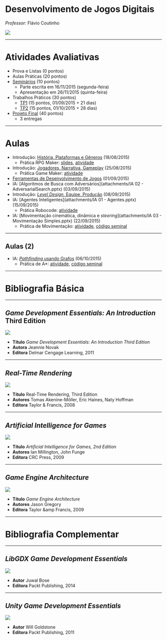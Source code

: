 <!--
bespokeEvent: bullets.disable
-->

# Desenvolvimento de Jogos Digitais

*Professor:* Flávio Coutinho

<img class="portrait" src="images/flavio-avatar.jpg">

---
# Atividades Avaliativas

- Prova e Listas (0 pontos)
- Aulas Práticas (20 pontos)
- [Seminários][seminar] (10 pontos)
  - Parte escrita em 16/11/2015 (segunda-feira)
  - Apresentação em 26/11/2015 (quinta-feira)
- Trabalhos Práticos (30 pontos)
  - [TP1][tp1] (15 pontos, 01/09/2015 + 21 dias)
  - [TP2][tp2] (15 pontos, 01/10/2015 + 28 dias)
- [Projeto Final][final] (40 pontos)
  - 3 entregas

[tp1]: https://github.com/fegemo/cefet-games/tree/master/assignments/tp1
[tp2]: https://github.com/fegemo/cefet-games/tree/master/assignments/tp2
[final]: https://github.com/fegemo/cefet-games/tree/master/assignments/final
[seminar]: https://github.com/fegemo/cefet-games/tree/master/assignments/seminar

---
# Aulas

- Introdução: [História, Plataformas e Gêneros](classes/intro/) (18/08/2015)
  - Prática RPG Maker: [slides](classes/rpgmaker), [atividade][activity-rpgmaker]
- Introdução: [Jogadores, Narrativa, Gameplay](classes/intro2/) (25/08/2015)
  - Prática Game Maker: [atividade][activity-gamemaker]
- [Ferramentas de Desenvolvimento de Jogos](classes/tools/) (01/09/2015)
- IA: [Algoritmos de Busca com Adversários](attachments/IA 02 - AdversarialSearch.pptx) (03/09/2015)
- Introdução: [_Level Design_, Equipe, Produção](classes/intro3/) (08/09/2015)
- IA: [Agentes Inteligentes](attachments/IA 01 - Agentes.pptx) (15/09/2015)
  - Prática Robocode: [atividade][activity-robocode]
- IA: [Movimentação cinemática, dinâmica e _steering_](attachments/IA 03 - Movimentação Simples.pptx) (22/09/2015)
  - Prática de Movimentação: [atividade][activity-kinematics], [código seminal][activity-kinematics-starter]

[activity-rpgmaker]: https://github.com/fegemo/cefet-games/tree/master/assignments/rpgmaker
[activity-gamemaker]: https://github.com/fegemo/cefet-games/tree/master/assignments/gamemaker
[activity-robocode]: https://github.com/fegemo/cefet-games/tree/master/assignments/robocode
[activity-kinematics]: https://github.com/fegemo/cefet-games/tree/master/assignments/kinematics
[activity-kinematics-starter]:https://github.com/fegemo/cefet-games-cinematica/archive/exercicio-cinematica.zip

---
## Aulas (2)

- IA: [_Pathfinding_ usando Grafos](classes/pathfinding) (06/10/2015)
    - Prática de A*: [atividade][activity-pathfinding], [código seminal][activity-pathfinding-starter]

[activity-pathfinding]: https://github.com/fegemo/cefet-games/tree/master/assignments/pathfinding
[activity-pathfinding-starter]: https://github.com/fegemo/cefet-games-pathfinding/archive/exercise-heuristic.zip

---
# Bibliografia Básica

---
## _Game Development Essentials: An Introduction_ Third Edition

<div class="book-cover-container">
  <img class="book-cover" src="images/book-game-development-essentials-intro.jpg">
  <div class="book-left"></div>
</div>

- **Título**	_Game Development Essentials: An Introduction Third Edition_
- **Autora**	Jeannie Novak
- **Editora**	Delmar Cengage Learning, 2011

---
## _Real-Time Rendering_

<div class="book-cover-container">
  <img class="book-cover" src="images/book-rtr3.jpg">
  <div class="book-left"></div>
</div>

- **Título**	Real-Time Rendering, Third Edition
- **Autores**	Tomas Akenine-Möller, Eric Haines, Naty Hoffman
- **Editora**	Taylor &amp; Francis, 2008

---
## _Artificial Intelligence for Games_

<div class="book-cover-container">
  <img class="book-cover" src="images/book-ai-for-games.jpg">
  <div class="book-left book-light"></div>
</div>

- **Título**	_Artificial Intelligence for Games, 2nd Edition_
- **Autores**	Ian Millington, John Funge
- **Editora**	CRC Press, 2009

---
## _Game Engine Architecture_

<div class="book-cover-container">
  <img class="book-cover" src="images/book-game-engine-architecture.jpg">
  <div class="book-left book-light"></div>
</div>

- **Título**	_Game Engine Architecture_
- **Autores**	Jason Gregory
- **Editora**	Taylor &amp Francis, 2009

---
# Bibliografia Complementar

---
## _LibGDX Game Development Essentials_

<div class="book-cover-container">
  <img class="book-cover" src="images/book-libgdx.jpg">
  <div class="book-left"></div>
</div>

- **Autor** Juwal Bose
- **Editora** Packt Publishing, 2014

---
## _Unity Game Development Essentials_

<div class="book-cover-container">
  <img class="book-cover" src="images/book-unity.jpg">
  <div class="book-left"></div>
</div>

- **Autor** Will Goldstone
- **Editora** Packt Publishing, 2011
